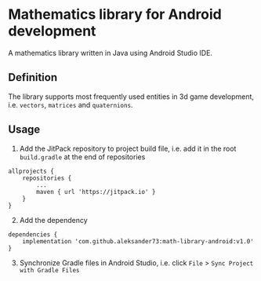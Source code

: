 # Mathematics library for Android development
A mathematics library written in Java using Android Studio IDE.

## Definition
The library supports most frequently used entities in 3d game development, i.e. `vectors`, `matrices` and `quaternions`.

## Usage
1. Add the JitPack repository to project build file, i.e. add it in the root `build.gradle` at the end of repositories
```
allprojects {
    repositories {
        ...
        maven { url 'https://jitpack.io' }
    }
}
```
2. Add the dependency
```
dependencies {
    implementation 'com.github.aleksander73:math-library-android:v1.0'
}
```

3. Synchronize Gradle files in Android Studio, i.e. click `File` > `Sync Project with Gradle Files`
